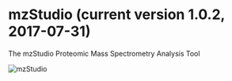 # mzStudio (current version 1.0.2, 2017-07-31)
The mzStudio Proteomic Mass Spectrometry Analysis Tool

![mzStudio](http://blaispathways.dfci.harvard.edu/graph/tutorial_data/101.png)
